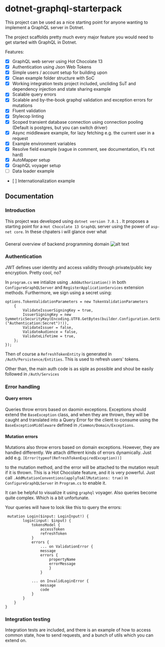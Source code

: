 # dotnet-graphql-starterpack

This project can be used as a nice starting point for anyone wanting to implement a GraphQL server in Dotnet.

The project scaffolds pretty much every major feature you would need to get started with GraphQL in Dotnet.

Features:

- [x] GraphQL web server using Hot Chocolate 13
- [x] Authentication using Json Web Tokens
- [x] Simple users / account setup for building upon
- [x] Clean example folder structure with SoC
- [x] Working integration tests project included, uncliding SuT and dependency injection and state sharing example
- [x] Scalable query errors
- [x] Scalable and by-the-book graphql validation and exception errors for mutations
- [x] Fluent validation
- [x] Stylecop linting
- [x] Scoped transient database connection using connection pooling (Default is postgres, but you can switch driver)
- [x] Async middleware example, for lazy fetching e.g. the current user in a request
- [x] Example environment variables
- [x] Resolve field example (vague in comment, see documentation, it's not hard)
- [x] AutoMapper setup
- [x] GraphQL voyager setup
- [ ] Data loader example
- [ ] Internationalization example

## Documentation

### Introduction

This project was developed using `dotnet version 7.0.1` .
It proposes a starting point for a `Hot Chocolate 13 GraphQL` server using the power of `asp-net core`.
In these chpaters i will glance over what

###

General overview of backend programming domain
![alt text](https://github.com/joachimbulow/dotnet-graphql-starterpack/domain.png?raw=true)

### Authentication

JWT defines user identity and access validity through private/public key encryption.
Pretty cool, no?

In `program.cs` we intialize using `.AddAuthorization()` in both `ConfigureGraphQLServer` and `RegisterApplicationServices` extension methods.
Furthermore, we sign using a secret using:

    options.TokenValidationParameters = new TokenValidationParameters
        {
            ValidateIssuerSigningKey = true,
            IssuerSigningKey = new SymmetricSecurityKey(Encoding.UTF8.GetBytes(builder.Configuration.GetValue<string>("Authentication:Secret")!)),
            ValidateIssuer = false,
            ValidateAudience = false,
            ValidateLifetime = true,
        };
    });

Then of course a `RefreshTokenEntity` is generated in `/Auth/Persistence/Entities`. This is used to refresh users' tokens.

Other than, the main auth code is as siple as possible and shoul be easily followed in `/Auth/Services`

### Error handling

#### Query errors

Queries throw errors based on daomin exceptions.
Exceptions should extend the `BaseException` class, and when they are thrown, they will be caught and translated
into a Query Error for the client to consume using the `BaseExceptionMiddleware` defined in `/Common/Domain/Exceptions`.

#### Mutation errors

Mutations also throw errors based on domain exceptions.
However, they are handled differently.
We attach different kinds of errors dynamically. Just add e.g.
`[Error(typeof(RefreshTokenExpiredException))]`

to the mutation method, and the error will be attached to the mutation result if it is thrown.
This is a Hot Chocolate feature, and it is very powerful. Just call `.AddMutationConventions(applyToAllMutations: true)`
in `ConfigureGraphQLServer` in `Program.cs` to enable it.

It can be helpful to visualize it using `graphql` voyager.
Also queries become quite complex. Which is a bit unfortunate.

Your queries will have to look like this to query the errors:

     mutation Login($input: LoginInput!) {
            login(input: $input) {
                tokensModel {
                    accessToken
                    refreshToken
                }
                errors {
    				... on ValidationError {
    				message
    				errors {
    					propertyName
    					errorMessage
    				    }
                    }

    			... on InvalidLoginError {
    				message
    				code
                }
            }
        }
    }

### Integration testing

Integration tests are included, and there is an example of how to access common state,
how to send requests, and a bunch of utils which you can extend on.
